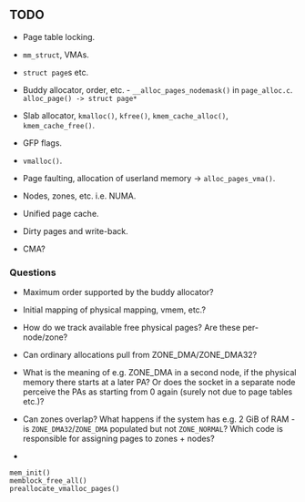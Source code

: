 ## TODO

* Page table locking.

* `mm_struct`, VMAs.

* `struct page`s etc.

* Buddy allocator, order, etc. - `__alloc_pages_nodemask()` in
  `page_alloc.c`. `alloc_page() -> struct page*`

* Slab allocator, `kmalloc()`, `kfree()`, `kmem_cache_alloc()`, `kmem_cache_free()`.

* GFP flags.

* `vmalloc()`.

* Page faulting, allocation of userland memory -> `alloc_pages_vma()`.

* Nodes, zones, etc. i.e. NUMA.

* Unified page cache.

* Dirty pages and write-back.

* CMA?

### Questions

* Maximum order supported by the buddy allocator?

* Initial mapping of physical mapping, vmem, etc.?

* How do we track available free physical pages? Are these per-node/zone?

* Can ordinary allocations pull from ZONE_DMA/ZONE_DMA32?

* What is the meaning of e.g. ZONE_DMA in a second node, if the physical memory
  there starts at a later PA? Or does the socket in a separate node perceive the
  PAs as starting from 0 again (surely not due to page tables etc.)?

* Can zones overlap? What happens if the system has e.g. 2 GiB of RAM - is
  `ZONE_DMA32`/`ZONE_DMA` populated but not `ZONE_NORMAL`? Which code is
  responsible for assigning pages to zones + nodes?

*

```
mem_init()
memblock_free_all()
preallocate_vmalloc_pages()
```
